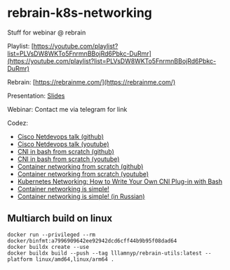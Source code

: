 # rebrain-k8s-networking
Stuff for webinar @ rebrain

Playlist: [https://youtube.com/playlist?list=PLVsDW8WKTo5FnrmnBBojRd6Pbkc-DuRmr](https://youtube.com/playlist?list=PLVsDW8WKTo5FnrmnBBojRd6Pbkc-DuRmr)

Rebrain: [https://rebrainme.com/](https://rebrainme.com/)

Presentation: [Slides](https://docs.google.com/presentation/d/1X8h9w1hdbe70zHCGW6BZlyqyTGMunaUoiMV96ko_y8s/edit?usp=sharing)

Webinar: Contact me via telegram for link

Codez:

- [Cisco Netdevops talk (github)](https://github.com/ciscodevnet/netdevops-live-0213/)
- [Cisco Netdevops talk (youtube)](https://www.youtube.com/watch?v=z-ITjDQT7DU&list=PLVsDW8WKTo5FnrmnBBojRd6Pbkc-DuRmr&index=1)
- [CNI in bash from scratch (github)](https://github.com/eranyanay/cni-from-scratch)
- [CNI in bash from scratch (youtube)](https://www.youtube.com/watch?v=zmYxdtFzK6s&list=PLVsDW8WKTo5FnrmnBBojRd6Pbkc-DuRmr&index=15)
- [Container networking from scratch (github)](https://github.com/kristenjacobs/container-networking/)
- [Container networking from scratch (youtube)](https://www.youtube.com/watch?v=6v_BDHIgOY8&list=PLVsDW8WKTo5FnrmnBBojRd6Pbkc-DuRmr&index=16)
- [Kubernetes Networking: How to Write Your Own CNI Plug-in with Bash](https://www.altoros.com/blog/kubernetes-networking-writing-your-own-simple-cni-plug-in-with-bash/)
- [Container networking is simple!](https://iximiuz.com/en/posts/container-networking-is-simple/)
- [Container networking is simple! (in Russian)](https://habr.com/ru/company/timeweb/blog/558612/)

## Multiarch build on linux

```
docker run --privileged --rm docker/binfmt:a7996909642ee92942dcd6cff44b9b95f08dad64
docker buildx create --use
docker buildx build --push --tag lllamnyp/rebrain-utils:latest --platform linux/amd64,linux/arm64 .
```

